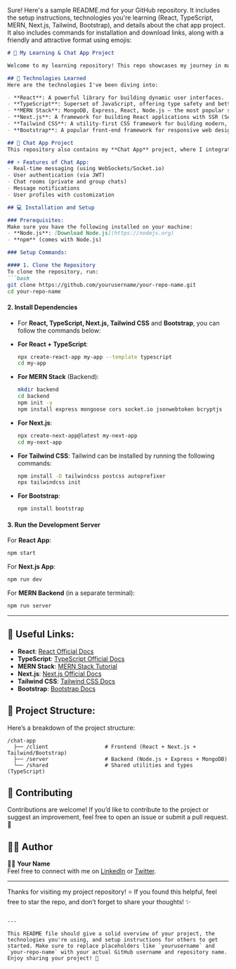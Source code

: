 Sure! Here's a sample README.md for your GitHub repository. It includes the setup instructions, technologies you're learning (React, TypeScript, MERN, Next.js, Tailwind, Bootstrap), and details about the chat app project. It also includes commands for installation and download links, along with a friendly and attractive format using emojis:

```markdown
# 🚀 My Learning & Chat App Project

Welcome to my learning repository! This repo showcases my journey in mastering **React**, **TypeScript**, **MERN Stack**, **Next.js**, **Tailwind CSS**, **Bootstrap**, and my ongoing **Chat App** project. Feel free to explore and contribute to my code! 😊

## 📝 Technologies Learned
Here are the technologies I've been diving into:

- **React**: A powerful library for building dynamic user interfaces.
- **TypeScript**: Superset of JavaScript, offering type safety and better tooling support.
- **MERN Stack**: MongoDB, Express, React, Node.js – the most popular stack for full-stack JavaScript development.
- **Next.js**: A framework for building React applications with SSR (Server Side Rendering) and Static Site Generation (SSG).
- **Tailwind CSS**: A utility-first CSS framework for building modern, responsive designs.
- **Bootstrap**: A popular front-end framework for responsive web design.

## 💬 Chat App Project
This repository also contains my **Chat App** project, where I integrate various technologies like React, Node.js, and MongoDB to build a real-time chat application. The app allows users to send and receive messages instantly with live updates.

## ⚡ Features of Chat App:
- Real-time messaging (using WebSockets/Socket.io)
- User authentication (via JWT)
- Chat rooms (private and group chats)
- Message notifications
- User profiles with customization

## 💻 Installation and Setup

### Prerequisites:
Make sure you have the following installed on your machine:
- **Node.js**: [Download Node.js](https://nodejs.org)
- **npm** (comes with Node.js)

### Setup Commands:

#### 1. Clone the Repository
To clone the repository, run:
```bash
git clone https://github.com/yourusername/your-repo-name.git
cd your-repo-name
```

#### 2. Install Dependencies
- For **React, TypeScript, Next.js, Tailwind CSS** and **Bootstrap**, you can follow the commands below:

- **For React + TypeScript**:
  ```bash
  npx create-react-app my-app --template typescript
  cd my-app
  ```

- **For MERN Stack** (Backend):
  ```bash
  mkdir backend
  cd backend
  npm init -y
  npm install express mongoose cors socket.io jsonwebtoken bcryptjs
  ```

- **For Next.js**:
  ```bash
  npx create-next-app@latest my-next-app
  cd my-next-app
  ```

- **For Tailwind CSS**:
  Tailwind can be installed by running the following commands:
  ```bash
  npm install -D tailwindcss postcss autoprefixer
  npx tailwindcss init
  ```

- **For Bootstrap**:
  ```bash
  npm install bootstrap
  ```

#### 3. Run the Development Server

For **React App**:
```bash
npm start
```

For **Next.js App**:
```bash
npm run dev
```

For **MERN Backend** (in a separate terminal):
```bash
npm run server
```

---

## 🔗 Useful Links:
- **React**: [React Official Docs](https://reactjs.org/)
- **TypeScript**: [TypeScript Official Docs](https://www.typescriptlang.org/)
- **MERN Stack**: [MERN Stack Tutorial](https://www.mongodb.com/mern-stack)
- **Next.js**: [Next.js Official Docs](https://nextjs.org/docs)
- **Tailwind CSS**: [Tailwind CSS Docs](https://tailwindcss.com/docs)
- **Bootstrap**: [Bootstrap Docs](https://getbootstrap.com/)

## 📂 Project Structure:
Here’s a breakdown of the project structure:

```
/chat-app
  ├── /client                  # Frontend (React + Next.js + Tailwind/Bootstrap)
  ├── /server                  # Backend (Node.js + Express + MongoDB)
  └── /shared                  # Shared utilities and types (TypeScript)
```

## 🤝 Contributing

Contributions are welcome! If you’d like to contribute to the project or suggest an improvement, feel free to open an issue or submit a pull request. 🚀

## 👨‍💻 Author
👨‍💻 **Your Name**  
Feel free to connect with me on [LinkedIn](https://www.linkedin.com) or [Twitter](https://www.twitter.com).

---

Thanks for visiting my project repository! ⭐ If you found this helpful, feel free to star the repo, and don’t forget to share your thoughts! ✨

```

---

This README file should give a solid overview of your project, the technologies you're using, and setup instructions for others to get started. Make sure to replace placeholders like `yourusername` and `your-repo-name` with your actual GitHub username and repository name. Enjoy sharing your project! 🎉
